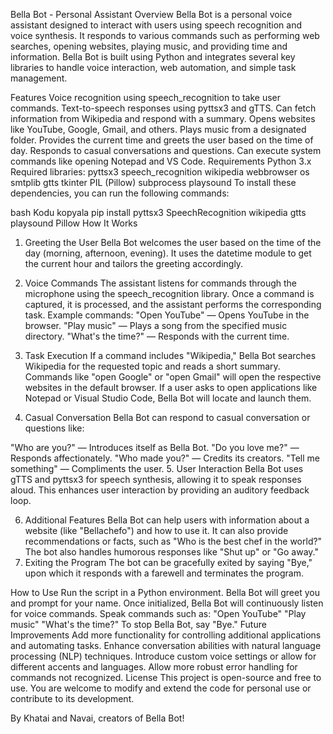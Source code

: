 Bella Bot - Personal Assistant
Overview
Bella Bot is a personal voice assistant designed to interact with users using speech recognition and voice synthesis. It responds to various commands such as performing web searches, opening websites, playing music, and providing time and information. Bella Bot is built using Python and integrates several key libraries to handle voice interaction, web automation, and simple task management.

Features
Voice recognition using speech_recognition to take user commands.
Text-to-speech responses using pyttsx3 and gTTS.
Can fetch information from Wikipedia and respond with a summary.
Opens websites like YouTube, Google, Gmail, and others.
Plays music from a designated folder.
Provides the current time and greets the user based on the time of day.
Responds to casual conversations and questions.
Can execute system commands like opening Notepad and VS Code.
Requirements
Python 3.x
Required libraries:
pyttsx3
speech_recognition
wikipedia
webbrowser
os
smtplib
gtts
tkinter
PIL (Pillow)
subprocess
playsound
To install these dependencies, you can run the following commands:

bash
Kodu kopyala
pip install pyttsx3 SpeechRecognition wikipedia gtts playsound Pillow
How It Works
1. Greeting the User
Bella Bot welcomes the user based on the time of the day (morning, afternoon, evening). It uses the datetime module to get the current hour and tailors the greeting accordingly.

2. Voice Commands
The assistant listens for commands through the microphone using the speech_recognition library. Once a command is captured, it is processed, and the assistant performs the corresponding task.
Example commands:
"Open YouTube" — Opens YouTube in the browser.
"Play music" — Plays a song from the specified music directory.
"What's the time?" — Responds with the current time.
3. Task Execution
If a command includes "Wikipedia," Bella Bot searches Wikipedia for the requested topic and reads a short summary.
Commands like "open Google" or "open Gmail" will open the respective websites in the default browser.
If a user asks to open applications like Notepad or Visual Studio Code, Bella Bot will locate and launch them.
4. Casual Conversation
Bella Bot can respond to casual conversation or questions like:

"Who are you?" — Introduces itself as Bella Bot.
"Do you love me?" — Responds affectionately.
"Who made you?" — Credits its creators.
"Tell me something" — Compliments the user.
5. User Interaction
Bella Bot uses gTTS and pyttsx3 for speech synthesis, allowing it to speak responses aloud. This enhances user interaction by providing an auditory feedback loop.

6. Additional Features
Bella Bot can help users with information about a website (like "Bellachefo") and how to use it.
It can also provide recommendations or facts, such as "Who is the best chef in the world?"
The bot also handles humorous responses like "Shut up" or "Go away."
7. Exiting the Program
The bot can be gracefully exited by saying "Bye," upon which it responds with a farewell and terminates the program.

How to Use
Run the script in a Python environment.
Bella Bot will greet you and prompt for your name.
Once initialized, Bella Bot will continuously listen for voice commands.
Speak commands such as:
"Open YouTube"
"Play music"
"What's the time?"
To stop Bella Bot, say "Bye."
Future Improvements
Add more functionality for controlling additional applications and automating tasks.
Enhance conversation abilities with natural language processing (NLP) techniques.
Introduce custom voice settings or allow for different accents and languages.
Allow more robust error handling for commands not recognized.
License
This project is open-source and free to use. You are welcome to modify and extend the code for personal use or contribute to its development.

By Khatai and Navai, creators of Bella Bot!
